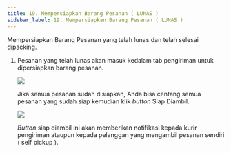 ```yaml
---
title: 19. Mempersiapkan Barang Pesanan ( LUNAS )
sidebar_label: 19. Mempersiapkan Barang Pesanan ( LUNAS )
---
```

Mempersiapkan Barang Pesanan yang telah lunas dan telah selesai dipacking.

1. P﻿esanan yang telah lunas akan masuk kedalam tab pengiriman untuk dipersiapkan barang pesanan.

   ![](/img/19.-proses-barang-pesanan.png)

   J﻿ika semua pesanan sudah disiapkan, Anda bisa centang semua pesanan yang sudah siap kemudian klik *button* Siap Diambil. 

   ![](/img/19.-konfirmasi-pengambilan-barang-kirim-notifikasi.png)

   *B﻿utton* siap diambil ini akan memberikan notifikasi kepada kurir pengiriman ataupun kepada pelanggan yang mengambil pesanan sendiri ( self pickup ).